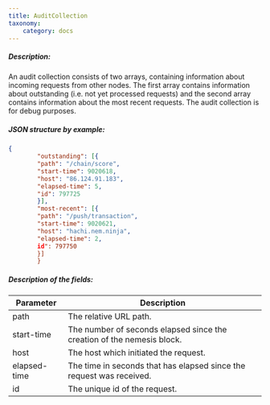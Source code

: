 ```yaml
---
title: AuditCollection
taxonomy:
    category: docs
---
```


 
##### Description: 
An audit collection consists of two arrays, containing information about incoming requests from other nodes. The first array contains information about outstanding (i.e. not yet processed requests) and the second array contains information about the most recent requests. The audit collection is for debug purposes.

 
##### JSON structure by example: 
```json
{
        "outstanding": [{
        "path": "/chain/score",
        "start-time": 9020618,
        "host": "86.124.91.183",
        "elapsed-time": 5,
        "id": 797725
        }],
        "most-recent": [{
        "path": "/push/transaction",
        "start-time": 9020621,
        "host": "hachi.nem.ninja",
        "elapsed-time": 2,
        id": 797750
        }]
        }
``` 
##### Description of the fields: 

| Parameter | Description |
|------|------|
| path | The relative URL path. |
| start-time | The number of seconds elapsed since the creation of the nemesis block. |
| host | The host which initiated the request. |
| elapsed-time | The time in seconds that has elapsed since the request was received. |
| id | The unique id of the request. |

 
